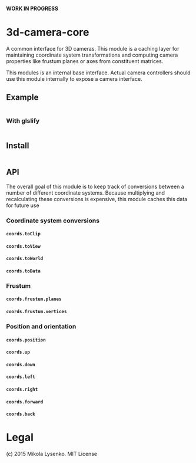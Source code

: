 **WORK IN PROGRESS**

3d-camera-core
==============
A common interface for 3D cameras.  This module is a caching layer for maintaining coordinate system transformations and computing camera properties like frustum planes or axes from constituent matrices.

This modules is an internal base interface.  Actual camera controllers should use this module internally to expose a camera interface.

## Example

```javascript
```

### With glslify

```javascript
```

## Install

```
```

## API

The overall goal of this module is to keep track of conversions between a number of different coordinate systems.  Because multiplying and recalculating these conversions is expensive, this module caches this data for future use

### Coordinate system conversions

#### `coords.toClip`

#### `coords.toView`

#### `coords.toWorld`

#### `coords.toData`


### Frustum

#### `coords.frustum.planes`

#### `coords.frustum.vertices`


### Position and orientation

#### `coords.position`

#### `coords.up`

#### `coords.down`

#### `coords.left`

#### `coords.right`

#### `coords.forward`

#### `coords.back`

# Legal

(c) 2015 Mikola Lysenko.  MIT License